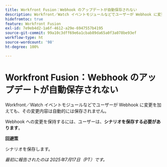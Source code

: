 ```yaml
---
title: Workfront Fusion：Webhook のアップデートが自動保存されない
description: Workfront／Watch イベントモジュールなどでユーザーが Webhook に変更を加えても、その変更内容は自動的には保存されません。Webhook への変更を保持するには、ユーザーは、シナリオを保存する必要があります。
hidefromtoc: true
feature: Workfront Fusion
exl-id: 7e9eb4d2-1a6f-4612-a29e-6947557b4195
source-git-commit: 99a10c3dff69e6a1cbab89da65a0f3a078be93ef
workflow-type: ht
source-wordcount: '98'
ht-degree: 100%

---
```


# Workfront Fusion：Webhook のアップデートが自動保存されない

Workfront／Watch イベントモジュールなどでユーザーが Webhook に変更を加えても、その変更内容は自動的には保存されません。

Webhook への変更を保持するには、ユーザーは、**シナリオを保存する必要があります**。

**回避策**

シナリオを保存します。

_最初に報告されたのは 2025年7月17日（PT）です。_
